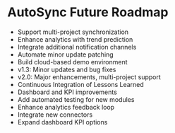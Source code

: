 # AutoSync Future Roadmap

- Support multi-project synchronization
- Enhance analytics with trend prediction
- Integrate additional notification channels
- Automate minor update patching
- Build cloud-based demo environment
- v1.3: Minor updates and bug fixes
- v2.0: Major enhancements, multi-project support
- Continuous Integration of Lessons Learned
- Dashboard and KPI improvements
- Add automated testing for new modules
- Enhance analytics feedback loop
- Integrate new connectors
- Expand dashboard KPI options

